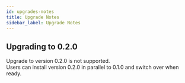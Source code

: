 ```yaml
---
id: upgrades-notes
title: Upgrade Notes
sidebar_label: Upgrade Notes
---
```


## Upgrading to 0.2.0
Upgrade to version 0.2.0 is not supported.  
Users can install version 0.2.0 in parallel to 0.1.0 and switch over when ready.
